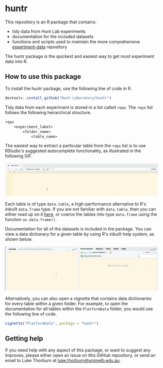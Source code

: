 # huntr

This repository is an R package that contains:

- tidy data from Hunt Lab experiments
- documentation for the included datasets
- functions and scripts used to maintain the more comprehensive [experiment-data](https://github.com/Hunt-Laboratory/experiment-data) repository

The huntr package is the quickest and easiest way to get most experiment data into R.

## How to use this package

To install the huntr package, use the following line of code in R.

```R
devtools::install_github("Hunt-Laboratory/huntr")
```

Tidy data from each experiment is stored in a list called `repo`. The `repo` list follows the following heirarchical structure.

```
repo
	<experiment_label>
		<folder_name>
			<table_name>
```

The easiest way to extract a particular table from the `repo` list is to use RStudio's suggested autocomplete functionality, as illustrated in the following GIF.

![Example for repo object](/static/repo-example.gif)

Each table is of type `data.table`, a high-performance alternative to R's inbuilt `data.frame` type. If you are not familiar with `data.table`, then you can either read up on it [here](https://cloud.r-project.org/web/packages/data.table/vignettes/datatable-intro.html), or coerce the tables into type `data.frame` using the function `as.data.frame()`.

Documentation for all of the datasets is included in the package. You can view a data dictionary for a given table by using R's inbuilt help system, as shown below.

![Example for accessing data dictionaries](/static/help-example.gif)

Alternatively, you can also open a vignette that contains data dictionaries for every table within a given folder. For example, to open the documentation for all tables within the `PlatformData` folder, you would use the following line of code.

```R
vignette("PlatformData", package = "huntr")
```

## Getting help

If you need help with any aspect of this package, or want to suggest any improves, please either open an issue on this GitHub repository, or send an email to Luke Thorburn at luke.thorburn@unimelb.edu.au.

